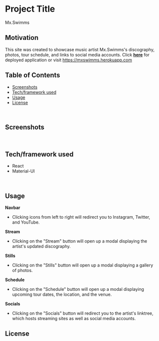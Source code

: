 # Project Title
Mx.Swimms

## Motivation
This site was created to showcase music artist Mx.Swimms's discography, photos, tour schedule, and links to social media accounts.
Click **[here](http://mxswimms.herokuapp.com/)** for deployed application or visit https://mxswimms.herokuapp.com
<br/>

## Table of Contents
* [Screenshots](#screenshots)
* [Tech/framework used](#tech/framework-used)
* [Usage](#usage)
* [License](#license)
<br/>

## Screenshots
<br/>

## Tech/framework used
* React
* Material-UI
<br/>

## Usage

**Navbar**
* Clicking icons from left to right will redirect you to Instagram, Twitter, and YouTube.<br/>

**Stream**
* Clicking on the "Stream" button will open up a modal displaying the artist's updated discography.<br/>

**Stills**
* Clicking on the "Stills" button will open up a modal displaying a gallery of photos.<br/>

**Schedule**
* Clicking on the "Schedule" button will open up a modal displaying upcoming tour dates, the location, and the venue.<br/>

**Socials**
* Clicking on the "Socials" button will redirect you to the artist's linktree, which hosts streaming sites as well as social media accounts.<br/>

## License
